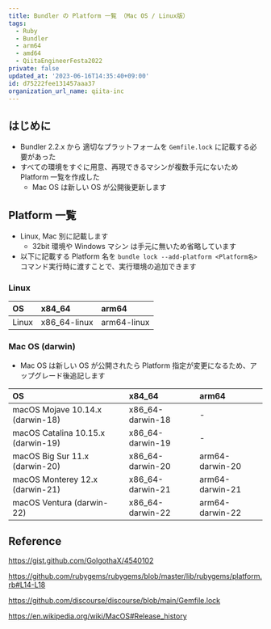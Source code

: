 ```yaml
---
title: Bundler の Platform 一覧 （Mac OS / Linux版）
tags:
  - Ruby
  - Bundler
  - arm64
  - amd64
  - QiitaEngineerFesta2022
private: false
updated_at: '2023-06-16T14:35:40+09:00'
id: d75222fee131457aaa37
organization_url_name: qiita-inc
---
```


## はじめに

- Bundler 2.2.x から 適切なプラットフォームを `Gemfile.lock` に記載する必要があった
- すべての環境をすぐに用意、再現できるマシンが複数手元にないため Platform 一覧を作成した
  - Mac OS は新しい OS が公開後更新します

## Platform 一覧

- Linux, Mac 別に記載します
  - 32bit 環境や Windows マシン は手元に無いため省略しています
- 以下に記載する Platform 名を `bundle lock --add-platform <Platform名>` コマンド実行時に渡すことで、実行環境の追加できます

### Linux

| OS    | x84_64       | arm64       |
| :---- | :----------- | :---------- |
| Linux | x86_64-linux | arm64-linux |

### Mac OS (darwin)

- Mac OS は新しい OS が公開されたら Platform 指定が変更になるため、アップグレード後追記します

| OS                                 | x84_64           | arm64           |
| :--------------------------------- | :--------------- | :-------------- |
| macOS Mojave 10.14.x (darwin-18)   | x86_64-darwin-18 | -               |
| macOS Catalina 10.15.x (darwin-19) | x86_64-darwin-19 | -               |
| macOS Big Sur 11.x (darwin-20)     | x86_64-darwin-20 | arm64-darwin-20 |
| macOS Monterey 12.x (darwin-21)    | x86_64-darwin-21 | arm64-darwin-21 |
| macOS Ventura (darwin-22)          | x86_64-darwin-22 | arm64-darwin-22 |

## Reference

https://gist.github.com/GolgothaX/4540102

https://github.com/rubygems/rubygems/blob/master/lib/rubygems/platform.rb#L14-L18

https://github.com/discourse/discourse/blob/main/Gemfile.lock

https://en.wikipedia.org/wiki/MacOS#Release_history
